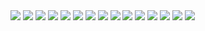 
<img src="https://docs.google.com/drawings/d/e/2PACX-1vTqjj8JZB6RHrsOkEoTlVjFYjx9tn_NzmRmQPGNZ1_KMHwmMubOysuS3TGsXdXWLOVjhjkXu2vI58Ue/pub?w=960&amp;h=720">

<img src="https://docs.google.com/drawings/d/e/2PACX-1vTgl8i71DJlhfRMf31_WeTMpecIutyRSQPq37JbtpzHLDCEobU-ffssIz9_NTYR304PDHgpcFbGgzKv/pub?w=960&amp;h=720">

<img src="https://docs.google.com/drawings/d/e/2PACX-1vR6djlwTxCtIGKMoNfKe8Hsx6RAgGVsxhxzt2KbQr_Xf8OaOPr_Vy182BcqYd4gIDHB4Lfu1DRqTMkT/pub?w=960&amp;h=720">

<img src="https://docs.google.com/drawings/d/e/2PACX-1vTPpvv8xVjyRh0RCovzOB00z1o8yFVmOCd_bQuwqH8ZksKxP-0jSslfBzw5swOgJoEhFv28VjfT9i9I/pub?w=960&amp;h=720">

<img src="https://docs.google.com/drawings/d/e/2PACX-1vTj7vDklb3J25utriODk50vaz1RgEbOgl_iB_qoFnfu1_XNT7UYPc2LA5o-gQRhQ1diYWotyl2BbyZi/pub?w=960&amp;h=720">

<img src="https://docs.google.com/drawings/d/e/2PACX-1vTb4fowDvlCcNhK3Cvlzq2dZHSKkYhtTzjHx7Ae0MFDiG8nDx0CWMEbRtwI-l-kFz65tYsq7YrfLWq3/pub?w=960&amp;h=720">

<img src="https://docs.google.com/drawings/d/e/2PACX-1vTCn4D2bQdwVt9zSwLNpb8qC35mN5AaXnjZfGqdPktOXgY5yaoGG0kXiYpXY1p4Zu3itq5qOnfiWyOE/pub?w=960&amp;h=720">

<img src="https://docs.google.com/drawings/d/e/2PACX-1vRGvG9mzvA_vtR95zhDC2HqCUMu9adsPR1psMyvD7oxtEQHXRMS2pvFgVh-QCNWWYugA36Iiq0xvFms/pub?w=960&amp;h=720">

<img src="https://docs.google.com/drawings/d/e/2PACX-1vR9Dj-wkwIolP20x-3RW9Zq6BkaV6Zu6EyLw6i5vUTPukwOxdZgXGfNdgua68iJdl2WuIyq2aZJPx2_/pub?w=960&amp;h=720">

<img src="https://docs.google.com/drawings/d/e/2PACX-1vQYYqv4PIGqwN9tQOnq_TzHIlxDPSqTD8jSUq0oNRrZmcSSTyMUDFGRHvR08NiOR0E973UxMyjF-wu1/pub?w=960&amp;h=720">

<img src="https://docs.google.com/drawings/d/e/2PACX-1vTl1DeuLunPayXllPUnahVk4eBwH3q5xmEA9ubBv0udQQ1Wl4nJGcq1rLGj2JUEGskeH9-vv22Lgn-1/pub?w=960&amp;h=720">

<img src="https://docs.google.com/drawings/d/e/2PACX-1vQHgnihBQdbFLiPuHc2eRvAFXUtjQOVxVH3DJzTFDRMRKbh5i9hpDpzaoYQk42h6SLGrjn37J53Jpce/pub?w=960&amp;h=720">

<img src="https://docs.google.com/drawings/d/e/2PACX-1vSzlwObYczCGE8VJc_jxq9dLlM50hWbxNqamO1h0jRhaqdpVfYOGnptehDHrE-6fnq8JT8wUItrEQLA/pub?w=960&amp;h=720">

<img src="https://docs.google.com/drawings/d/e/2PACX-1vTsItlJ-C5fOKdZGdTv-3TNyMzY1oXPSTLhPAOqAIGNYMTxmskTSo4s3UwofJC9d8RpQrzuMAB6T113/pub?w=960&amp;h=720">

<img src="https://docs.google.com/drawings/d/e/2PACX-1vTqTBvzI2_tEV-XDPC5LXdsGEnT6oru19RDVaIewP2075Es4wrnmjfyslDwKXNvuOSi5TKtwu5eCbN8/pub?w=960&amp;h=720">


